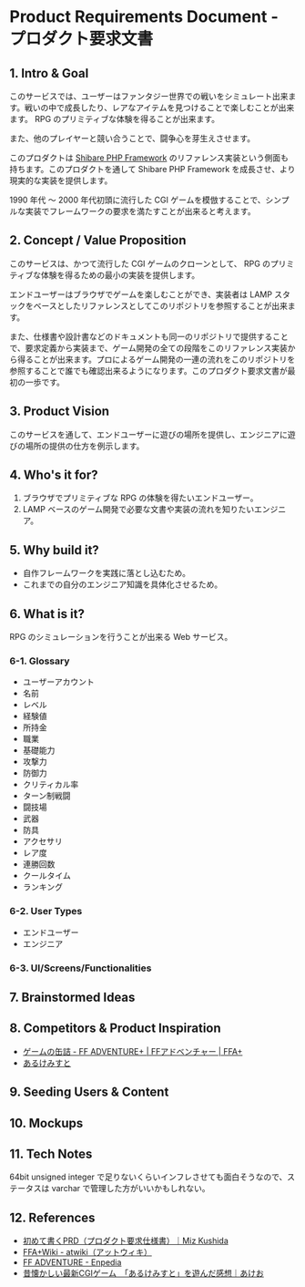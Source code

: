 # Product Requirements Document - プロダクト要求文書

## 1. Intro & Goal

このサービスでは、ユーザーはファンタジー世界での戦いをシミュレート出来ます。戦いの中で成長したり、レアなアイテムを見つけることで楽しむことが出来ます。 RPG のプリミティブな体験を得ることが出来ます。

また、他のプレイヤーと競い合うことで、闘争心を芽生えさせます。

このプロダクトは [Shibare PHP Framework](https://github.com/shibare-framework/) のリファレンス実装という側面も持ちます。このプロダクトを通して Shibare PHP Framework を成長させ、より現実的な実装を提供します。

1990 年代 ～ 2000 年代初頭に流行した CGI ゲームを模倣することで、シンプルな実装でフレームワークの要求を満たすことが出来ると考えます。

## 2. Concept / Value Proposition

このサービスは、かつて流行した CGI ゲームのクローンとして、 RPG のプリミティブな体験を得るための最小の実装を提供します。

エンドユーザーはブラウザでゲームを楽しむことができ、実装者は LAMP スタックをベースとしたリファレンスとしてこのリポジトリを参照することが出来ます。

また、仕様書や設計書などのドキュメントも同一のリポジトリで提供することで、要求定義から実装まで、ゲーム開発の全ての段階をこのリファレンス実装から得ることが出来ます。プロによるゲーム開発の一連の流れをこのリポジトリを参照することで誰でも確認出来るようになります。このプロダクト要求文書が最初の一歩です。

## 3. Product Vision

このサービスを通して、エンドユーザーに遊びの場所を提供し、エンジニアに遊びの場所の提供の仕方を例示します。

## 4. Who's it for?

1. ブラウザでプリミティブな RPG の体験を得たいエンドユーザー。
2. LAMP ベースのゲーム開発で必要な文書や実装の流れを知りたいエンジニア。

## 5. Why build it?

- 自作フレームワークを実践に落とし込むため。
- これまでの自分のエンジニア知識を具体化させるため。

## 6. What is it?

RPG のシミュレーションを行うことが出来る Web サービス。

### 6-1. Glossary

- ユーザーアカウント
- 名前
- レベル
- 経験値
- 所持金
- 職業
- 基礎能力
- 攻撃力
- 防御力
- クリティカル率
- ターン制戦闘
- 闘技場
- 武器
- 防具
- アクセサリ
- レア度
- 連勝回数
- クールタイム
- ランキング

### 6-2. User Types

- エンドユーザー
- エンジニア

### 6-3. UI/Screens/Functionalities

## 7. Brainstormed Ideas

## 8. Competitors & Product Inspiration

- [ゲームの缶詰 - FF ADVENTURE+ | FFアドベンチャー | FFA+](http://www.game-can.com/ffa/)
- [あるけみすと](https://games-alchemist.com/)

## 9. Seeding Users & Content

## 10. Mockups

## 11. Tech Notes

64bit unsigned integer で足りないくらいインフレさせても面白そうなので、ステータスは varchar で管理した方がいいかもしれない。

## 12. References

- [初めて書くPRD（プロダクト要求仕様書）｜Miz Kushida](https://note.com/miz_kushida/n/n7e35a2a2b370)
- [FFA+Wiki - atwiki（アットウィキ）](https://w.atwiki.jp/game_can_ffa/)
- [FF ADVENTURE - Enpedia](https://enpedia.rxy.jp/wiki/FF_ADVENTURE)
- [昔懐かしい最新CGIゲーム　「あるけみすと」を遊んだ感想｜あけお](https://note.com/kind_phlox918/n/na0d0e0869b05)
